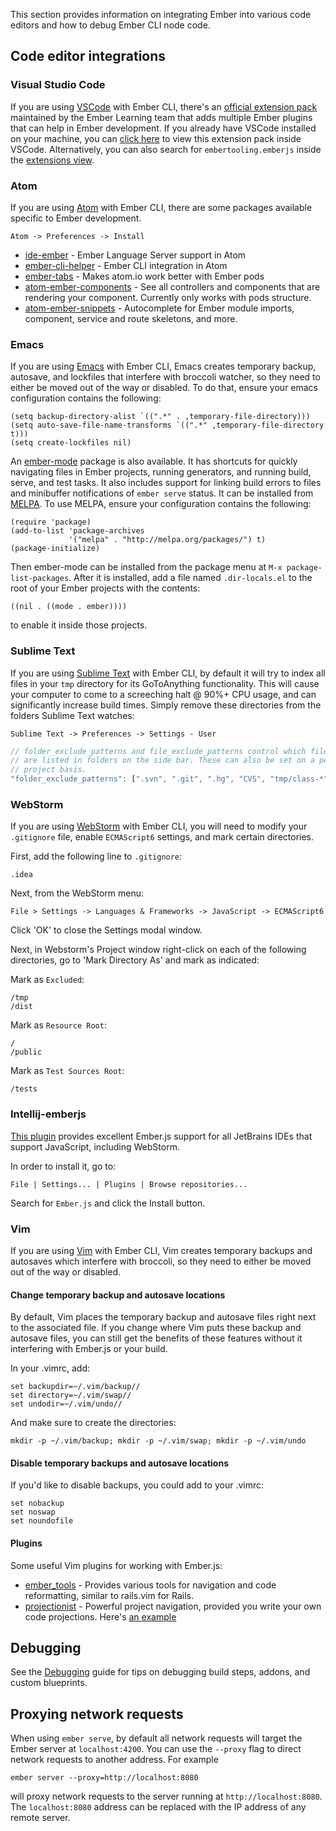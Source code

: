 <!-- Copy over code editor content -->
<!-- This intro paragraph needs improvement -->

This section provides information on integrating Ember into various code editors and how to debug Ember CLI node code.

## Code editor integrations

### Visual Studio Code
If you are using [VSCode](https://code.visualstudio.com/) with Ember CLI, there's an [official
extension pack](https://marketplace.visualstudio.com/items?itemName=embertooling.emberjs#overview)
maintained by the Ember Learning team that adds multiple Ember plugins that can help in
Ember development. If you already have VSCode installed on your machine, you can
[click here](vscode:extension/embertooling.emberjs) to view this extension pack inside VSCode. Alternatively, you can
also search for `embertooling.emberjs` inside the [extensions view](https://code.visualstudio.com/docs/editor/extension-gallery).

### Atom

If you are using [Atom](https://atom.io) with Ember CLI, there are some
packages available specific to Ember development.

`Atom -> Preferences -> Install`

* [ide-ember](https://atom.io/packages/ide-ember) - Ember Language Server support in Atom
* [ember-cli-helper](https://atom.io/packages/ember-cli-helper) - Ember CLI integration in Atom
* [ember-tabs](https://atom.io/packages/ember-tabs) - Makes atom.io work better with Ember pods
* [atom-ember-components](https://atom.io/packages/atom-ember-components) - See all controllers and components that are rendering your component. Currently only works with pods structure.
* [atom-ember-snippets](https://atom.io/packages/ember-snippets) - Autocomplete for Ember module imports, component, service and route skeletons, and more.

### Emacs

If you are using [Emacs](https://www.gnu.org/software/emacs/) with Ember CLI,
Emacs creates temporary backup, autosave, and lockfiles that interfere with
broccoli watcher, so they need to either be moved out of the way or disabled.
To do that, ensure your emacs configuration contains the following:

```shell
(setq backup-directory-alist `((".*" . ,temporary-file-directory)))
(setq auto-save-file-name-transforms `((".*" ,temporary-file-directory t)))
(setq create-lockfiles nil)
```

An [ember-mode](https://github.com/madnificent/ember-mode) package is also
available. It has shortcuts for quickly navigating files in Ember projects,
running generators, and running build, serve, and test tasks. It also includes
support for linking build errors to files and minibuffer notifications of
`ember serve` status. It can be installed from [MELPA](http://melpa.org/). To
use MELPA, ensure your configuration contains the following:

```shell
(require 'package)
(add-to-list 'package-archives
             '("melpa" . "http://melpa.org/packages/") t)
(package-initialize)
```

Then ember-mode can be installed from the package menu at `M-x
package-list-packages`. After it is installed, add a file named
`.dir-locals.el` to the root of your Ember projects with the contents:

```shell
((nil . ((mode . ember))))
```

to enable it inside those projects.


### Sublime Text
<!-- alex disable simply -->
If you are using [Sublime Text](http://www.sublimetext.com) with Ember CLI,
by default it will try to index all files in your `tmp` directory for its
GoToAnything functionality.  This will cause your computer to come to a
screeching halt @ 90%+ CPU usage, and can significantly increase build times.
Simply remove these directories from the folders Sublime Text watches:

`Sublime Text -> Preferences -> Settings - User`

```javascript
// folder_exclude_patterns and file_exclude_patterns control which files
// are listed in folders on the side bar. These can also be set on a per-
// project basis.
"folder_exclude_patterns": [".svn", ".git", ".hg", "CVS", "tmp/class-*", "tmp/es_*", "tmp/jshinter*", "tmp/replace_*", "tmp/static_compiler*", "tmp/template_compiler*", "tmp/tree_merger*", "tmp/coffee_script*", "tmp/concat-tmp*", "tmp/export_tree*", "tmp/sass_compiler*"]
```

### WebStorm
If you are using [WebStorm](https://www.jetbrains.com/webstorm/) with
Ember CLI, you will need to modify your `.gitignore` file, enable
`ECMAScript6` settings, and mark certain directories.

First, add the following line to `.gitignore`:
```shell
.idea
```

Next, from the WebStorm menu:

`File > Settings -> Languages & Frameworks -> JavaScript -> ECMAScript6`

Click 'OK' to close the Settings modal window.

Next, in Webstorm's Project window right-click on each of the following
directories, go to 'Mark Directory As' and mark as indicated:

Mark as `Excluded`:
```shell
/tmp
/dist
```

Mark as `Resource Root`:
```shell
/
/public
```

Mark as `Test Sources Root`:
```shell
/tests
```

### Intellij-emberjs

[This plugin](https://github.com/Turbo87/intellij-emberjs) provides excellent
Ember.js support for all JetBrains IDEs that support JavaScript, including
WebStorm.

In order to install it, go to:

`File | Settings... | Plugins | Browse repositories...`

Search for `Ember.js` and click the Install button.

### Vim

If you are using [Vim](http://www.vim.org/) with Ember CLI, Vim creates
temporary backups and autosaves which interfere with broccoli, so they need to
either be moved out of the way or disabled.

#### Change temporary backup and autosave locations

By default, Vim places the temporary backup and autosave files right next to
the associated file. If you change where Vim puts these backup and autosave files,
you can still get the benefits of these features without it interfering with Ember.js
or your build.

In your .vimrc, add:
```shell
set backupdir=~/.vim/backup//
set directory=~/.vim/swap//
set undodir=~/.vim/undo//
```

And make sure to create the directories:
```shell
mkdir -p ~/.vim/backup; mkdir -p ~/.vim/swap; mkdir -p ~/.vim/undo
```

#### Disable temporary backups and autosave locations

If you'd like to disable backups, you could add to your .vimrc:
```shell
set nobackup
set noswap
set noundofile
```

#### Plugins

Some useful Vim plugins for working with Ember.js:

- [ember_tools](https://github.com/AndrewRadev/ember_tools.vim) - Provides various tools for navigation and code reformatting, similar to rails.vim for Rails.
- [projectionist](https://github.com/tpope/vim-projectionist) - Powerful project navigation, provided you write your own code projections. Here's [an example](https://gist.github.com/AndrewRadev/3524ee46bca8ab349329)

## Debugging

See the [Debugging](../../advanced-use/debugging/) guide for tips on debugging build steps, addons, and custom blueprints.

## Proxying network requests

When using `ember serve`, by default all network requests will target the Ember server at `localhost:4200`.
You can use the `--proxy` flag to direct network requests to another address.  For example

```shell
ember server --proxy=http://localhost:8080
```

will proxy network requests to the server running at `http://localhost:8080`.
The `localhost:8080` address can be replaced with the IP address of any remote server.
